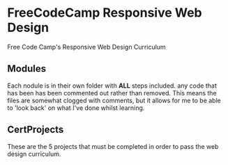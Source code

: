 # FreeCodeCamp Responsive Web Design

Free Code Camp's Responsive Web Design Curriculum

## Modules
Each nodule is in their own folder with **ALL** steps included. any code that has been has been commented out rather than removed.
This means the files are somewhat clogged with comments, but it allows for me to be able to 'look back' on what I've done whilst learning.

## CertProjects
These are the 5 projects that must be completed in order to pass the web design curriculum.